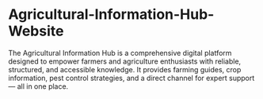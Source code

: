 # Agricultural-Information-Hub-Website
The Agricultural Information Hub is a comprehensive digital platform designed to empower farmers and agriculture enthusiasts with reliable, structured, and accessible knowledge. It provides farming guides, crop information, pest control strategies, and a direct channel for expert support — all in one place.
